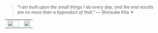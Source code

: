 > *"I am built upon the small things I do every day, and the end results are no more than a byproduct of that."* — Shinsuke Kita ⚘
 
<table>
<tr>
<td valign="center">
<img src="https://github-readme-stats.vercel.app/api/top-langs/?username=lhine&theme=vue&hide_border=true&layout=compact&hide=asp.net&custom_title=🧡🎀🍀🧸🌸" style="width: 100%" />
</td>
    
<td valign="top" width="40%">
<div align="center">
<img src="https://s3.us-west-2.amazonaws.com/secure.notion-static.com/6839a181-132a-4dac-8248-1fe8f8400db1/Untitled.png?X-Amz-Algorithm=AWS4-HMAC-SHA256&X-Amz-Content-Sha256=UNSIGNED-PAYLOAD&X-Amz-Credential=AKIAT73L2G45EIPT3X45%2F20221014%2Fus-west-2%2Fs3%2Faws4_request&X-Amz-Date=20221014T200508Z&X-Amz-Expires=86400&X-Amz-Signature=5ff8ec8fd4954539900cf157f690b4abe997ae18c5e95fa0bdc5c6a2528b9260&X-Amz-SignedHeaders=host&response-content-disposition=filename%20%3D%22Untitled.png%22&x-id=GetObject" align="center" style="width: 100%" /> 
</div>  
</td>
</tr>
</table>
